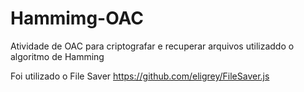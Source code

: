 # Hammimg-OAC
Atividade de OAC para criptografar e recuperar arquivos utilizaddo o algoritmo de Hamming

Foi utilizado o File Saver https://github.com/eligrey/FileSaver.js

